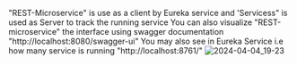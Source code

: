 "REST-Microservice" is use as a client by Eureka service and 'Servicess" is used as Server to track the running service
You can also visualize "REST-microservice" the interface using swagger documentation "http://localhost:8080/swagger-ui"
You may also see in Eureka Service i.e how many service is running "http://localhost:8761/" 
![2024-04-04_19-23](https://github.com/expressjs/cors/assets/82967025/38987743-5827-4337-bebb-0931acbf6916)
